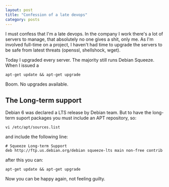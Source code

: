 ```yaml
---
layout: post
title: "Confession of a late devops"
category: posts
---
```


I must confess that I'm a late devops. In the company I work there's a lot of
servers to manage, that absolutely no one gives a shit, only me.
As I'm involved full-time on a project, I haven't had time to upgrade the servers
to be safe from latest threats (openssl, shellshock, wget).

Today I upgraded every server. The majority still runs Debian Squeeze. When I
issued a 

	apt-get update && apt-get upgrade
  
Boom. No upgrades available.

The Long-term support
----------------------

Debian 6 was declared a LTS release by Debian team. But to have the long-term 
suport packages you must include an APT repository, so:

	vi /etc/apt/sources.list
  
and include the following line:

	# Squeeze Long-term Support
	deb http://ftp.us.debian.org/debian squeeze-lts main non-free contrib
  
after this you can:

	apt-get update && apt-get upgrade
  
Now you can be happy again, not feeling guilty.
